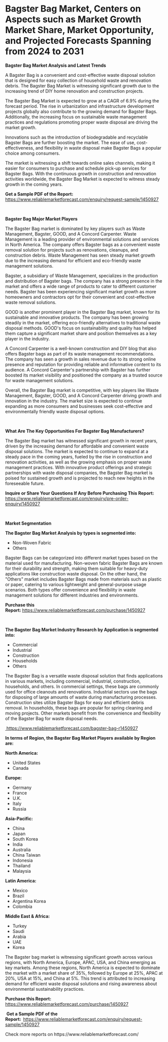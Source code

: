 <p><h1>Bagster Bag Market, Centers on Aspects such as Market Growth Market Share, Market Opportunity, and Projected Forecasts Spanning from 2024 to 2031</h1></p><p><strong>Bagster Bag Market Analysis and Latest Trends</strong></p>
<p><p>A Bagster Bag is a convenient and cost-effective waste disposal solution that is designed for easy collection of household waste and renovation debris. The Bagster Bag Market is witnessing significant growth due to the increasing trend of DIY home renovation and construction projects. </p><p>The Bagster Bag Market is expected to grow at a CAGR of 6.9% during the forecast period. The rise in urbanization and infrastructure development projects globally also contribute to the growing demand for Bagster Bags. Additionally, the increasing focus on sustainable waste management practices and regulations promoting proper waste disposal are driving the market growth.</p><p>Innovations such as the introduction of biodegradable and recyclable Bagster Bags are further boosting the market. The ease of use, cost-effectiveness, and flexibility in waste disposal make Bagster Bags a popular choice among consumers. </p><p>The market is witnessing a shift towards online sales channels, making it easier for consumers to purchase and schedule pick-up services for Bagster Bags. With the continuous growth in construction and renovation activities worldwide, the Bagster Bag Market is expected to witness steady growth in the coming years.</p></p>
<p><strong>Get a Sample PDF of the Report:&nbsp;</strong> <a href="https://www.reliablemarketforecast.com/enquiry/request-sample/1450927">https://www.reliablemarketforecast.com/enquiry/request-sample/1450927</a></p>
<p>&nbsp;</p>
<p><strong>Bagster Bag Major Market Players</strong></p>
<p><p>The Bagster Bag market is dominated by key players such as Waste Management, Bagster, GOOD, and A Concord Carpenter. Waste Management is a leading provider of environmental solutions and services in North America. The company offers Bagster bags as a convenient waste removal solution for projects such as renovations, cleanups, and construction debris. Waste Management has seen steady market growth due to the increasing demand for efficient and eco-friendly waste management solutions.</p><p>Bagster, a subsidiary of Waste Management, specializes in the production and distribution of Bagster bags. The company has a strong presence in the market and offers a wide range of products to cater to different customer needs. Bagster has been experiencing significant market growth as more homeowners and contractors opt for their convenient and cost-effective waste removal solutions.</p><p>GOOD is another prominent player in the Bagster Bag market, known for its sustainable and innovative products. The company has been growing steadily in the market, offering eco-friendly alternatives to traditional waste disposal methods. GOOD's focus on sustainability and quality has helped them capture a significant market share and position themselves as a key player in the industry.</p><p>A Concord Carpenter is a well-known construction and DIY blog that also offers Bagster bags as part of its waste management recommendations. The company has seen a growth in sales revenue due to its strong online presence and reputation for providing reliable and informative content to its audience. A Concord Carpenter's partnership with Bagster has further boosted its market visibility and positioned the company as a trusted source for waste management solutions.</p><p>Overall, the Bagster Bag market is competitive, with key players like Waste Management, Bagster, GOOD, and A Concord Carpenter driving growth and innovation in the industry. The market size is expected to continue expanding as more consumers and businesses seek cost-effective and environmentally friendly waste disposal options.</p></p>
<p>&nbsp;</p>
<p><strong>What Are The Key Opportunities For Bagster Bag Manufacturers?</strong></p>
<p><p>The Bagster Bag market has witnessed significant growth in recent years, driven by the increasing demand for affordable and convenient waste disposal solutions. The market is expected to continue to expand at a steady pace in the coming years, fueled by the rise in construction and renovation activities, as well as the growing emphasis on proper waste management practices. With innovative product offerings and strategic partnerships with waste disposal companies, the Bagster Bag market is poised for sustained growth and is projected to reach new heights in the foreseeable future.</p></p>
<p><strong>Inquire or Share Your Questions If Any Before Purchasing This Report:</strong> <a href="https://www.reliablemarketforecast.com/enquiry/pre-order-enquiry/1450927">https://www.reliablemarketforecast.com/enquiry/pre-order-enquiry/1450927</a></p>
<p>&nbsp;</p>
<p><strong>Market Segmentation</strong></p>
<p><strong>The Bagster Bag Market Analysis by types is segmented into:</strong></p>
<p><ul><li>Non-Woven Fabric</li><li>Others</li></ul></p>
<p><p>Bagster Bags can be categorized into different market types based on the material used for manufacturing. Non-woven fabric Bagster Bags are known for their durability and strength, making them suitable for heavy-duty applications like construction waste disposal. On the other hand, the "Others" market includes Bagster Bags made from materials such as plastic or paper, catering to various lightweight and general-purpose usage scenarios. Both types offer convenience and flexibility in waste management solutions for different industries and environments.</p></p>
<p><strong>Purchase this Report:&nbsp;</strong><a href="https://www.reliablemarketforecast.com/purchase/1450927">https://www.reliablemarketforecast.com/purchase/1450927</a></p>
<p>&nbsp;</p>
<p><strong>The Bagster Bag Market Industry Research by Application is segmented into:</strong></p>
<p><ul><li>Commercial</li><li>Industrial</li><li>Construction</li><li>Households</li><li>Others</li></ul></p>
<p><p>The Bagster Bag is a versatile waste disposal solution that finds applications in various markets, including commercial, industrial, construction, households, and others. In commercial settings, these bags are commonly used for office cleanouts and renovations. Industrial sectors use the bags for disposing of large amounts of waste during manufacturing processes. Construction sites utilize Bagster Bags for easy and efficient debris removal. In households, these bags are popular for spring cleaning and moving projects. Other markets benefit from the convenience and flexibility of the Bagster Bag for waste disposal needs.</p></p>
<p><a href="https://www.reliablemarketforecast.com/bagster-bag-r1450927">&nbsp;https://www.reliablemarketforecast.com/bagster-bag-r1450927</a></p>
<p><strong>In terms of Region, the Bagster Bag Market Players available by Region are:</strong></p>
<p>
    <p> <strong> North America: </strong>
        <ul>
            <li>United States</li>
            <li>Canada</li>
        </ul>
        </p> 
    <p> <strong> Europe: </strong>
        <ul>
            <li>Germany</li>
            <li>France</li>
            <li>U.K.</li>
            <li>Italy</li>
            <li>Russia</li>
        </ul>
        </p> 
    <p> <strong> Asia-Pacific: </strong>
        <ul>
            <li>China</li>
            <li>Japan</li>
            <li>South Korea</li>
            <li>India</li>
            <li>Australia</li>
            <li>China Taiwan</li>
            <li>Indonesia</li>
            <li>Thailand</li>
            <li>Malaysia</li>
        </ul>
        </p> 
    <p> <strong> Latin America: </strong>
        <ul>
            <li>Mexico</li>
            <li>Brazil</li>
            <li>Argentina Korea</li>
            <li>Colombia</li>
        </ul>
        </p> 
    <p> <strong> Middle East & Africa: </strong>
        <ul>
            <li>Turkey</li>
            <li>Saudi</li>
            <li>Arabia</li>
            <li>UAE</li>
            <li>Korea</li>
        </ul>
    </p>
    </p>
<p><p>The Bagster bag market is witnessing significant growth across various regions, with North America, Europe, APAC, USA, and China emerging as key markets. Among these regions, North America is expected to dominate the market with a market share of 35%, followed by Europe at 25%, APAC at 20%, USA at 15%, and China at 5%. This trend is attributed to increasing demand for efficient waste disposal solutions and rising awareness about environmental sustainability practices.</p></p>
<p><strong>Purchase this Report: </strong><a href="https://www.reliablemarketforecast.com/purchase/1450927">https://www.reliablemarketforecast.com/purchase/1450927</a></p>
<p>&nbsp;<strong>Get a Sample PDF of the Report:&nbsp;&nbsp;</strong><a href="https://www.reliablemarketforecast.com/enquiry/request-sample/1450927">https://www.reliablemarketforecast.com/enquiry/request-sample/1450927</a></p>
<p><strong></strong></p>
<p>Check more reports on https://www.reliablemarketforecast.com/</p>